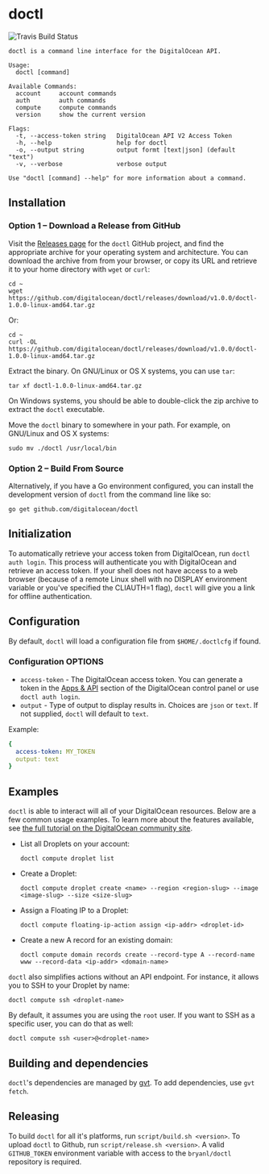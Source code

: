 # doctl

![Travis Build Status](https://travis-ci.org/bryanl/doit.svg?branch=master)

```
doctl is a command line interface for the DigitalOcean API.

Usage:
  doctl [command]

Available Commands:
  account     account commands
  auth        auth commands
  compute     compute commands
  version     show the current version

Flags:
  -t, --access-token string   DigitalOcean API V2 Access Token
  -h, --help                  help for doctl
  -o, --output string         output formt [text|json] (default "text")
  -v, --verbose               verbose output

Use "doctl [command] --help" for more information about a command.
```

## Installation

### Option 1 – Download a Release from GitHub

Visit the [Releases page][doctl-releases] for the `doctl` GitHub project, and find the appropriate archive for your operating system and architecture.  You can download the archive from from your browser, or copy its URL and retrieve it to your home directory with `wget` or `curl`:

```
cd ~
wget https://github.com/digitalocean/doctl/releases/download/v1.0.0/doctl-1.0.0-linux-amd64.tar.gz
```

Or:

```
cd ~
curl -OL https://github.com/digitalocean/doctl/releases/download/v1.0.0/doctl-1.0.0-linux-amd64.tar.gz
```

Extract the binary.  On GNU/Linux or OS X systems, you can use `tar`:

```
tar xf doctl-1.0.0-linux-amd64.tar.gz
```

On Windows systems, you should be able to double-click the zip archive to extract the `doctl` executable.

Move the `doctl` binary to somewhere in your path.  For example, on GNU/Linux and OS X systems:

```
sudo mv ./doctl /usr/local/bin
```

### Option 2 – Build From Source

Alternatively, if you have a Go environment configured, you can install the development version of `doctl` from the command line like so:

```
go get github.com/digitalocean/doctl
```

## Initialization

To automatically retrieve your access token from DigitalOcean, run `doctl auth login`. This process will authenticate 
you with DigitalOcean and retrieve an access token. If your shell does not have access to a web browser 
(because of a remote Linux shell with no DISPLAY environment variable or you've specified the CLIAUTH=1 flag), `doctl` 
will give you a link for offline authentication.

## Configuration

By default, `doctl` will load a configuration file from `$HOME/.doctlcfg` if found.

### Configuration OPTIONS

* `access-token` - The DigitalOcean access token. You can generate a token in the 
[Apps & API](https://cloud.digitalocean.com/settings/applications) section of the DigitalOcean control panel or use 
`doctl auth login`.
* `output` - Type of output to display results in. Choices are `json` or `text`. If not supplied, `doctl` will default
 to `text`.

Example:

```yaml
{
  access-token: MY_TOKEN
  output: text
}
```

## Examples

`doctl` is able to interact will all of your DigitalOcean resources. Below are a few common usage examples. To learn more about the features available, see [the full tutorial on the DigitalOcean community site][tutorial].

* List all Droplets on your account:

    `doctl compute droplet list`

* Create a Droplet:

    `doctl compute droplet create <name> --region <region-slug> --image <image-slug> --size <size-slug>`

* Assign a Floating IP to a Droplet:

    `doctl compute floating-ip-action assign <ip-addr> <droplet-id>`

* Create a new A record for an existing domain:

    `doctl compute domain records create --record-type A --record-name www --record-data <ip-addr> <domain-name>`

`doctl` also simplifies actions without an API endpoint. For instance, it allows you to SSH to your Droplet by name:

    doctl compute ssh <droplet-name>

By default, it assumes you are using the `root` user. If you want to SSH as a specific user, you can do that as well:

    doctl compute ssh <user>@<droplet-name>

## Building and dependencies

`doctl`'s dependencies are managed by [gvt](https://github.com/FiloSottile/gvt). To add dependencies, use `gvt fetch`.

## Releasing

To build `doctl` for all it's platforms, run `script/build.sh <version>`. To upload `doctl` to Github, 
run `script/release.sh <version>`. A valid `GITHUB_TOKEN` environment variable with access to the `bryanl/doctl` 
repository is required.

[tutorial]: https://www.digitalocean.com/community/tutorials/how-to-use-doctl-the-official-digitalocean-command-line-client
[doctl-releases]: https://github.com/digitalocean/doctl/releases
